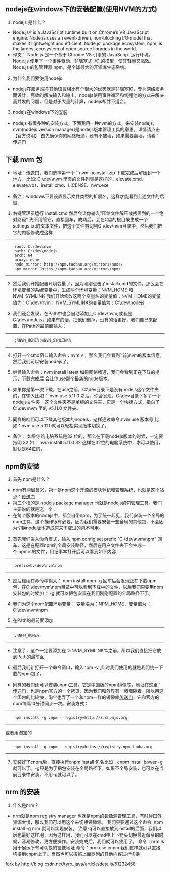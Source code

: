 ## nodejs在windows下的安装配置(使用NVM的方式)
1. nodejs 是什么？
* Node.js® is a JavaScript runtime built on Chrome’s V8 JavaScript engine. Node.js uses an event-driven, non-blocking I/O model that makes it lightweight and efficient. Node.js’ package ecosystem, npm, is the largest ecosystem of open source libraries in the world.
* 译文：
Node.js 是一个基于 Chrome V8 引擎的 JavaScript 运行环境。Node.js 使用了一个事件驱动、非阻塞式 I/O 的模型，使其轻量又高效。Node.js 的包管理器 npm，是全球最大的开源库生态系统。
2. 为什么我们要使用nodejs
* nodejs在服务端与其他语言相比有个很大的优势就是非阻塞IO，专为网络服务而设计，高效的解决输入和输出，nodejs使用事件循环和线程池的方式来解决高并发的问题，但是对于大量的计算，nodejs却并不适合。
3. nodejs在windows下的安装
* nodejs 有很多种的安装方式，下面我用一种nvm的方式，来安装nodejs，nvm(nodejs version manager)是nodejs版本管理工具的意思。详情请点击【官方说明】
首先确保你的网络畅通，还有不被墙，如果需要翻墙，请看： 
[传送门](https://github.com/getlantern/lantern)

## 下载 nvm 包 
* 地址：[传送门](https://github.com/coreybutler/nvm-windows/releases)，我们选择第一个：nvm-noinstall.zip 下载完成后解压到一个地方，比如: C:\dev\nvm 里面的文件列表是这样的：elevate.cmd、elevate.vbs、install.cmd、LICENSE、nvm.exe

* 备注：windows下要设置显示文件类型的扩展名，这样才能看到上述文件的后缀

1. 右键管理员运行 install.cmd 然后会让你输入”压缩文件解压或拷贝到的一个绝对路径” 先不用管它，直接回车，成功后，会在C盘的根目录生成一个settings.txt的文本文件，把这个文件剪切到C:\dev\nvm目录中，然后我们把它的内容修改成这样：
***
		root: C:\dev\nvm 
		path: C:\dev\nodejs 
		arch: 64 
		proxy: none 
		node_mirror: http://npm.taobao.org/mirrors/node/ 
		npm_mirror: https://npm.taobao.org/mirrors/npm/
***
2. 然后我们开始配置环境变量了，因为刚刚点击了install.cmd的文件，那么会在环境变量的系统变量中，生成两个环境变量：NVM_HOME 和 NVM_SYMLINK 我们开始修改这两个变量名的变量值：NVM_HOME的变量值为：C:\dev\nvm； NVM_SYMLINK的变量值为：C:\dev\nodejs

3. 我们还会发现，在Path中也会自动添加上C:\dev\nvm;或者是C:\dev\nodejs，如果有的话，把他们删掉，没有的话更好，我们自己来配置，在Path的最前面输入：
***
 		;%NVM_HOME%;%NVM_SYMLINK%;
***

4. 打开一个cmd窗口输入命令：nvm v ，那么我们会看到当前nvm的版本信息。然后我们可以安装nodejs了。

5. 继续输入命令：nvm install latest 如果网络畅通，我们会看到正在下载的提示，下载完成后 会让你use那个最新的node版本。

6. 如果你是第一次下载，在use之前，C:\dev目录下是没有nodejs这个文件夹的，在输入比如： nvm use 5.11.0 之后，你会发现，C:\dev目录下多了一个nodejs文件夹，这个文件夹不是单纯的文件夹，它是一个快捷方式，指向了 C:\dev\nvm 里的 v5.11.0 文件夹。

7. 同样的咱们可以下载其他版本的nodejs，这样通过命令:nvm use 版本号 比如：nvm use 5.11.0就可以轻松实现版本切换了。

* 备注： 如果你的电脑系统是32 位的，那么在下载nodejs版本的时候，一定要指明 32 如： nvm install 5.11.0 32 这样在32位的电脑系统中，才可以使用，默认是64位的。

## npm的安装

1. 首先 npm是什么？ 
* npm有两层含义，第一是npm这个开源的模块登记和管理系统，也就是这个站点：[传送门](https://www.npmjs.com) 
* 第二个指的是 nodejs package manager 也就是nodejs的包管理工具。我们主要说的就是这一个。 
* 在每个版本的nodejs中，都会自带npm，为了统一起见，我们安装一个全局的npm工具，这个操作很有必要，因为我们需要安装一些全局的其他包，不会因为切换node版本造成原来下载过的包不可用。
2. 首先我们进入命令模式，输入 npm config set prefix "C:\dev\nvm\npm" 回车，这是在配置npm的全局安装路径，然后在用户文件夹下会生成一个.npmrc的文件，用记事本打开后可以看到如下内容：
***
		prefix=C:\dev\nvm\npm
***
3. 然后继续在命令中输入： npm install npm -g 回车后会发现正在下载npm包，在C:\dev\nvm\npm目录中可以看到下载中的文件，以后我们只要用npm安装包的时候加上 -g 就可以把包安装在我们刚刚配置的全局路径下了。

4. 我们为这个npm配置环境变量： 变量名为：NPM_HOME，变量值为 ：C:\dev\nvm\npm

5. 在Path的最前面添加
***
		;%NPM_HOME%，
***
* 注意了，这个一定要添加在 %NVM_SYMLINK%之前，所以我们直接把它放到Path的最前面

6. 最后我们新打开一个命令窗口，输入npm -v ,此时我们使用的就是我们统一下载的npm包了。

* 同样的我们还可以安装cnpm工具，它是中国版的npm镜像库，地址在这里：[传送门](https://cnpmjs.org/)，也是npm官方的一个拷贝，因为我们和外界有一堵墙隔着，所以用这个国内的比较快，淘宝也弄了一个和npm一样的镜像库[传送门](http://npm.taobao.org/)，它和官方的npm每隔10分钟同步一次。安装方式：
***
		npm install -g cnpm --registry=http://r.cnpmjs.org
***
或者用淘宝的
***
		npm install -g cnpm --registry=https://registry.npm.taoba.org
***
7. 安装好了cnpm后，直接执行cnpm install 包名比如：cnpm install bower -g 就可以了。-g只是为了把包安装在全局路径下。如果不全局安装，也可以在当前目录中安装，不用-g就可以了。
## nrm 的安装

1. 什么是nrm？ 
* nrm就是npm registry manager 也就是npm的镜像源管理工具，有时候国外资源太慢，那么我们可以用这个来切换镜像源。 
我们只要通过这个命令: npm install -g nrm 就可以实现安装。 
注意-g可以直接放到install的后面，我们以后也最好这样用，因为这样用，我们可以在cmd中上下箭头切换最近命令的时候，容易修改，更方便操作。安装完成后，我们就可以使用了。
命令：nrm ls 用于展示所有可切换的镜像地址
命令：nrm use cnpm 我们这样就可以直接切换到cnpm上了。当然也可以按照上面罗列的其他内容进行切换

fork by http://blog.csdn.net/tyro_java/article/details/51232458
